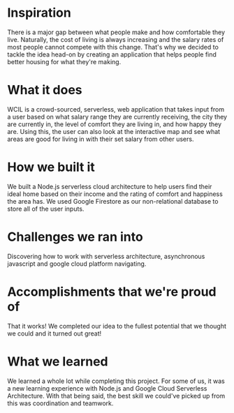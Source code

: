 # Inspiration
There is a major gap between what people make and how comfortable they live. Naturally, the cost of living is always increasing and the salary rates of most people cannot compete with this change. That's why we decided to tackle the idea head-on by creating an application that helps people find better housing for what they're making.

# What it does
WCIL is a crowd-sourced, serverless, web application that takes input from a user based on what salary range they are currently receiving, the city they are currently in, the level of comfort they are living in, and how happy they are. Using this, the user can also look at the interactive map and see what areas are good for living in with their set salary from other users.

# How we built it
We built a Node.js serverless cloud architecture to help users find their ideal home based on their income and the rating of comfort and happiness the area has. We used Google Firestore as our non-relational database to store all of the user inputs.

# Challenges we ran into
Discovering how to work with serverless architecture, asynchronous javascript and google cloud platform navigating.

# Accomplishments that we're proud of
That it works! We completed our idea to the fullest potential that we thought we could and it turned out great!

# What we learned
We learned a whole lot while completing this project. For some of us, it was a new learning experience with Node.js and Google Cloud Serverless Architecture. With that being said, the best skill we could've picked up from this was coordination and teamwork.
